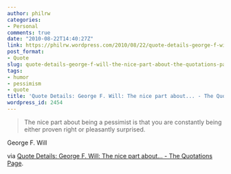 ```yaml
---
author: philrw
categories:
- Personal
comments: true
date: "2010-08-22T14:40:27Z"
link: https://philrw.wordpress.com/2010/08/22/quote-details-george-f-will-the-nice-part-about-the-quotations-page/
post_format:
- Quote
slug: quote-details-george-f-will-the-nice-part-about-the-quotations-page
tags:
- humor
- pessimism
- quote
title: 'Quote Details: George F. Will: The nice part about... - The Quotations Page'
wordpress_id: 2454
---
```


<blockquote>The nice part about being a pessimist is that you are constantly being either proven right or pleasantly surprised.</blockquote>


George F. Will

via [Quote Details: George F. Will: The nice part about... - The Quotations Page](http://www.quotationspage.com/quote/38892.html).
